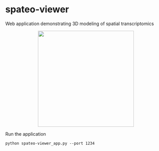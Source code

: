# spateo-viewer


Web application demonstrating 3D modeling of spatial transcriptomics


<p align="center">
  <img height="300" src="https://github.com/aristoteleo/spateo-viewer/blob/main/img/stviewer.PNG" />
</p


# Run the application

``python spateo-viewer_app.py --port 1234``
